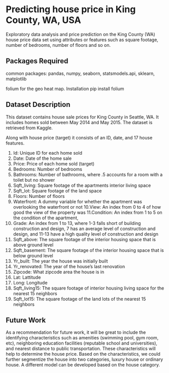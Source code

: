 # Predicting house price in King County, WA, USA

Exploratory data analysis and price prediction on the King County (WA) house price data set using attributes or features such as square footage, number of bedrooms, number of floors and so on.

## Packages Required
common packages: pandas, numpy, seaborn, statsmodels.api, sklearn, matplotlib

folium for the geo heat map. Installation pip install folium

## Dataset Description
This dataset contains house sale prices for King County in Seattle, WA. It includes homes sold between May 2014 and May 2015. The dataset is retrieved from Kaggle. 

Along with house price (target) it consists of an ID, date, and 17 house features.

1. Id: Unique ID for each home sold
2. Date: Date of the home sale
3. Price: Price of each home sold (target)
4. Bedrooms: Number of bedrooms
5. Bathrooms: Number of bathrooms, where .5 accounts for a room with a toilet but no shower
6. Sqft_living: Square footage of the apartments interior living space
7. Sqft_lot: Square footage of the land space
8. Floors: Number of floors
9. Waterfront: A dummy variable for whether the apartment was overlooking the waterfront or not 10.View: An index from 0 to 4 of how good the view of the property was 11.Condition: An index from 1 to 5 on the condition of the apartment,
10. Grade: An index from 1 to 13, where 1-3 falls short of building construction and design, 7 has an average level of construction and design, and 11-13 have a high quality level of construction and design
11. Sqft_above: The square footage of the interior housing space that is above ground level
12. Sqft_basement: The square footage of the interior housing space that is below ground level
13. Yr_built: The year the house was initially built
14. Yr_renovated: The year of the house’s last renovation
15. Zipcode: What zipcode area the house is in
16. Lat: Lattitude
17. Long: Longitude
18. Sqft_living15: The square footage of interior housing living space for the nearest 15 neighbors
19. Sqft_lot15: The square footage of the land lots of the nearest 15 neighbors

## Future Work
As a recommendation for future work, it will be great to include the identifying characteristics such as amenities (swimming pool, gym room, etc), neighboring education facilities (reputable school and universities), and nearest distance to public transportation. These characteristics will help to determine the house price. Based on the characteristics, we could further segmentize the house into two categories, luxury house or ordinary house. A different model can be developed based on the house category.
